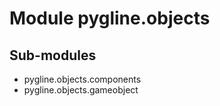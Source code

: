 Module pygline.objects
======================

Sub-modules
-----------
* pygline.objects.components
* pygline.objects.gameobject
